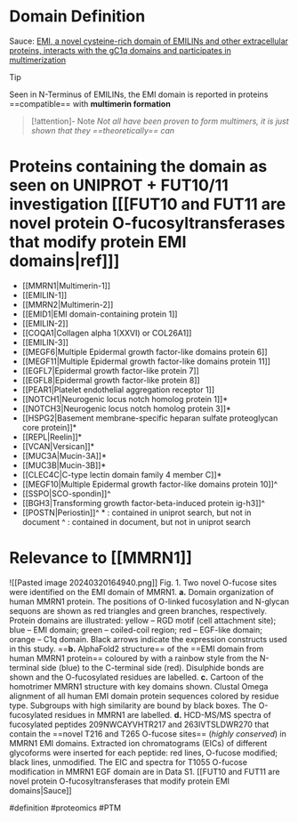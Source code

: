 # Domain Definition

Sauce: [EMI, a novel cysteine-rich domain of EMILINs and other extracellular proteins, interacts with the gC1q domains and participates in multimerization](https://pubmed.ncbi.nlm.nih.gov/11068053/)
> [!tip] 
> Seen in N-Terminus of EMILINs, the EMI domain is reported in proteins ==compatible== with **multimerin formation** 
> > [!attention]- Note
> > *Not all have been proven to form multimers, it is just shown that they ==theoretically== can*


# Proteins containing the domain as seen on UNIPROT + FUT10/11 investigation \[[[FUT10 and FUT11 are novel protein O-fucosyltransferases that modify protein EMI domains|ref]]\]
- [[MMRN1|Multimerin-1]]
- [[EMILIN-1]]
- [[MMRN2|Multimerin-2]]
- [[EMID1|EMI domain-containing protein 1]]
- [[EMILIN-2]]
- [[COQA1|Collagen alpha 1(XXVI) or COL26A1]]
- [[EMILIN-3]]
- [[MEGF6|Multiple Epidermal growth factor-like domains protein 6]]
- [[MEGF11|Multiple Epidermal growth factor-like domains protein 11]]
- [[EGFL7|Epidermal growth factor-like protein 7]]
- [[EGFL8|Epidermal growth factor-like protein 8]]
- [[PEAR1|Platelet endothelial aggregation receptor 1]]
- [[NOTCH1|Neurogenic locus notch homolog protein 1]]*
- [[NOTCH3|Neurogenic locus notch homolog protein 3]]*
- [[HSPG2|Basement membrane-specific heparan sulfate proteoglycan core protein]]*
- [[REPL|Reelin]]*
- [[VCAN|Versican]]*
- [[MUC3A|Mucin-3A]]*
- [[MUC3B|Mucin-3B]]*
- [[CLEC4C|C-type lectin domain family 4 member C]]*
- [[MEGF10|Multiple Epidermal growth factor-like domains protein 10]]^
- [[SSPO|SCO-spondin]]^
- [[BGH3|Transforming growth factor-beta-induced protein ig-h3]]^
- [[POSTN|Periostin]]^
\* : contained in uniprot search, but not in document
^ : contained in document, but not in uniprot search
# Relevance to [[MMRN1]]

![[Pasted image 20240320164940.png]]
Fig. 1. Two novel O-fucose sites were identified on the EMI domain of MMRN1. 
**a.** Domain organization of human MMRN1 protein. The positions of O-linked fucosylation and N-glycan sequons are shown as red triangles and green branches, respectively. Protein domains are illustrated: yellow – RGD motif (cell attachment site); blue – EMI domain; green – coiled-coil region; red – EGF-like domain; orange – C1q domain. Black arrows indicate the expression constructs used in this study. 
==**b.** AlphaFold2 structure== of the ==EMI domain from human MMRN1 protein== coloured by with a rainbow style from the N-terminal side (blue) to the C-terminal side (red). Disulphide bonds are shown and the O-fucosylated residues are labelled. 
**c.** Cartoon of the homotrimer MMRN1 structure with key domains shown. Clustal Omega alignment of all human EMI domain protein sequences colored by residue type. Subgroups with high similarity are bound by black boxes. The O-fucosylated residues in MMRN1 are labelled. 
**d.** HCD-MS/MS spectra of fucosylated peptides 209NWCAYVHTR217 and 263IVTSLDWR270 that contain the ==novel T216 and T265 O-fucose sites== (*highly conserved*) in MMRN1 EMI domains. Extracted ion chromatograms (EICs) of different glycoforms were inserted for each peptide: red lines, O-fucose modified; black lines, unmodified. The EIC and spectra for T1055 O-fucose modification in MMRN1 EGF domain are in Data S1. [[FUT10 and FUT11 are novel protein O-fucosyltransferases that modify protein EMI domains|Sauce]]



#definition #proteomics #PTM 